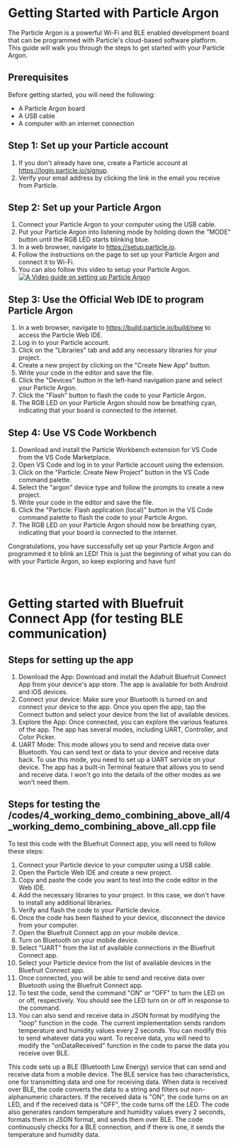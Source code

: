 # Getting Started with Particle Argon

The Particle Argon is a powerful Wi-Fi and BLE enabled development board that can be programmed with Particle's cloud-based software platform. This guide will walk you through the steps to get started with your Particle Argon.

## Prerequisites

Before getting started, you will need the following:

- A Particle Argon board
- A USB cable
- A computer with an internet connection

## Step 1: Set up your Particle account

1. If you don't already have one, create a Particle account at https://login.particle.io/signup.
2. Verify your email address by clicking the link in the email you receive from Particle.

## Step 2: Set up your Particle Argon

1. Connect your Particle Argon to your computer using the USB cable.
2. Put your Particle Argon into listening mode by holding down the "MODE" button until the RGB LED starts blinking blue.
3. In a web browser, navigate to https://setup.particle.io.
4. Follow the instructions on the page to set up your Particle Argon and connect it to Wi-Fi.
5. You can also follow this video to setup your Particle Argon.
[![A Video guide on setting up Particle Argon](https://img.youtube.com/vi/xK20wrWDduQ/0.jpg)](https://www.youtube.com/watch?v=xK20wrWDduQ)

## Step 3: Use the Official Web IDE to program Particle Argon

1. In a web browser, navigate to https://build.particle.io/build/new to access the Particle Web IDE.
2. Log in to your Particle account.
3. Click on the "Libraries" tab and add any necessary libraries for your project.
4. Create a new project by clicking on the "Create New App" button.
5. Write your code in the editor and save the file.
6. Click the "Devices" button in the left-hand navigation pane and select your Particle Argon.
7. Click the "Flash" button to flash the code to your Particle Argon.
8. The RGB LED on your Particle Argon should now be breathing cyan, indicating that your board is connected to the internet.

## Step 4: Use VS Code Workbench

1. Download and install the Particle Workbench extension for VS Code from the VS Code Marketplace.
2. Open VS Code and log in to your Particle account using the extension.
3. Click on the "Particle: Create New Project" button in the VS Code command palette.
4. Select the "argon" device type and follow the prompts to create a new project.
5. Write your code in the editor and save the file.
6. Click the "Particle: Flash application (local)" button in the VS Code command palette to flash the code to your Particle Argon.
7. The RGB LED on your Particle Argon should now be breathing cyan, indicating that your board is connected to the internet.

Congratulations, you have successfully set up your Particle Argon and programmed it to blink an LED! This is just the beginning of what you can do with your Particle Argon, so keep exploring and have fun!

<br>

# Getting started with Bluefruit Connect App (for testing BLE communication)

## Steps for setting up the app

1. Download the App: Download and install the Adafruit Bluefruit Connect App from your device's app store. The app is available for both Android and iOS devices.
2. Connect your device: Make sure your Bluetooth is turned on and connect your device to the app. Once you open the app, tap the Connect button and select your device from the list of available devices.
3. Explore the App: Once connected, you can explore the various features of the app. The app has several modes, including UART, Controller, and Color Picker.
4. UART Mode: This mode allows you to send and receive data over Bluetooth. You can send text or data to your device and receive data back. To use this mode, you need to set up a UART service on your device. The app has a built-in Terminal feature that allows you to send and receive data. I won't go into the details of the other modes as we won't need them.

## Steps for testing the /codes/4_working_demo_combining_above_all/4_working_demo_combining_above_all.cpp file

To test this code with the Bluefruit Connect app, you will need to follow these steps:

1. Connect your Particle device to your computer using a USB cable.
2. Open the Particle Web IDE and create a new project.
3. Copy and paste the code you want to test into the code editor in the Web IDE.
4. Add the necessary libraries to your project. In this case, we don't have to install any additional libraries.
5. Verify and flash the code to your Particle device.
6. Once the code has been flashed to your device, disconnect the device from your computer.
7. Open the Bluefruit Connect app on your mobile device.
8. Turn on Bluetooth on your mobile device.
9. Select "UART" from the list of available connections in the Bluefruit Connect app.
10. Select your Particle device from the list of available devices in the Bluefruit Connect app.
11. Once connected, you will be able to send and receive data over Bluetooth using the Bluefruit Connect app.
12. To test the code, send the command "ON" or "OFF" to turn the LED on or off, respectively. You should see the LED turn on or off in response to the command.
13. You can also send and receive data in JSON format by modifying the "loop" function in the code. The current implementation sends random temperature and humidity values every 2 seconds. You can modify this to send whatever data you want. To receive data, you will need to modify the "onDataReceived" function in the code to parse the data you receive over BLE.

This code sets up a BLE (Bluetooth Low Energy) service that can send and receive data from a mobile device. The BLE service has two characteristics, one for transmitting data and one for receiving data. When data is received over BLE, the code converts the data to a string and filters out non-alphanumeric characters. If the received data is "ON", the code turns on an LED, and if the received data is "OFF", the code turns off the LED. The code also generates random temperature and humidity values every 2 seconds, formats them in JSON format, and sends them over BLE. The code continuously checks for a BLE connection, and if there is one, it sends the temperature and humidity data.